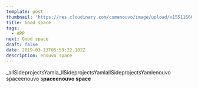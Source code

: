 ```yaml
---
template: post
thumbnail: 'https://res.cloudinary.com/csmenouvo/image/upload/v1551166052/75.jpg'
title: Good space
tags:
  - APP
next: Good space
draft: false
date: 2019-03-13T05:59:22.102Z
description: enouvo space
---
```

_allSideprojectsYamla_llSideprojectsYamlallSideprojectsYamlenouvo spaceenouvo s**paceenouvo space**
